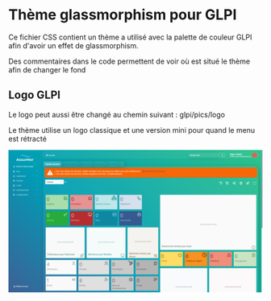 # Thème glassmorphism pour GLPI

Ce fichier CSS contient un thème a utilisé avec la palette de couleur GLPI afin d'avoir un effet de glassmorphism.

Des commentaires dans le code permettent de voir où est situé le thème afin de changer le fond

## Logo GLPI

Le logo peut aussi être changé au chemin suivant : glpi/pics/logo

Le thème utilise un logo classique et une version mini pour quand le menu est rétracté

![Alt text](preview.png?raw=true "Title")



#### 
